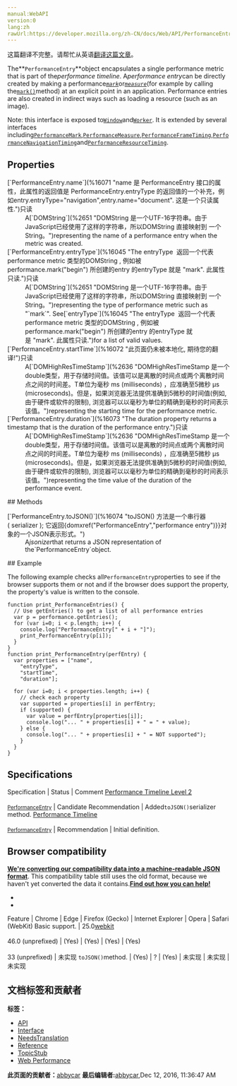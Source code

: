 ```yaml
---
manual:WebAPI
version:0
lang:zh
rawUrl:https://developer.mozilla.org/zh-CN/docs/Web/API/PerformanceEntry
---
```




这篇翻译不完整。请帮忙从英语[翻译这篇文章](%16070 "")。






The**`PerformanceEntry`**object encapsulates a single performance metric that is part of the<em>performance timeline</em>. A<em>performance entry</em>can be directly created by making a performance<em>[`mark`](%2991 "此页面仍未被本地化, 期待您的翻译!")</em>or<em>[`measure`](%2992 "此页面仍未被本地化, 期待您的翻译!")</em>(for example by calling the[`mark()`](%16049 "The mark() method creates a timestamp in the browser's performance entry buffer with the given name. The application defined timestamp can be retrieved by one of the Performance interface's getEntries*() methods (getEntries(), getEntriesByName() or getEntriesByType()).")method) at an explicit point in an application. Performance entries are also created in indirect ways such as loading a resource (such as an image).



Note: this interface is exposed to[`Window`](%3310 "The window object represents a window containing a DOM document; the document property points to the DOM document loaded in that window.")and[`Worker`](%3314 "Web Workers API 的 Worker 接口代表一个可以轻松创建的后台任务，并可以将消息发送回其创建者。创建一个工作程序只要简单的调用Worker() 构造函数，并指定一个要在工作线程中运行的脚本。"). It is extended by several interfaces including[`PerformanceMark`](%2991 "此页面仍未被本地化, 期待您的翻译!"),[`PerformanceMeasure`](%2992 "此页面仍未被本地化, 期待您的翻译!"),[`PerformanceFrameTiming`](%2989 "此页面仍未被本地化, 期待您的翻译!"),[`PerformanceNavigationTiming`](%2994 "此页面仍未被本地化, 期待您的翻译!")and[`PerformanceResourceTiming`](%2998 "此页面仍未被本地化, 期待您的翻译!").


## Properties<a name="Properties"></a>
<dl><dt>[`PerformanceEntry.name`](%16071 "name 是 PerformanceEntry 接口的属性，此属性的返回值是 PerformanceEntry.entryType 的返回值的一个补充，例如entry.entryType="navigation",entry.name="document". 这是一个只读属性.")只读</dt><dd>A[`DOMString`](%2651 "DOMString 是一个UTF-16字符串。由于JavaScript已经使用了这样的字符串，所以DOMString 直接映射到 一个String。")representing the name of a performance entry when the metric was created.</dd><dt>[`PerformanceEntry.entryType`](%16045 "The entryType  返回一个代表performance metric 类型的DOMString , 例如被performance.mark("begin") 所创建的entry 的entryType 就是 "mark". 此属性只读.")只读</dt><dd>A[`DOMString`](%2651 "DOMString 是一个UTF-16字符串。由于JavaScript已经使用了这样的字符串，所以DOMString 直接映射到 一个String。")representing the type of performance metric such as &quot;`mark`&quot;. See[`entryType`](%16045 "The entryType  返回一个代表performance metric 类型的DOMString , 例如被performance.mark("begin") 所创建的entry 的entryType 就是 "mark". 此属性只读.")for a list of valid values.</dd><dt>[`PerformanceEntry.startTime`](%16072 "此页面仍未被本地化, 期待您的翻译!")只读</dt><dd>A[`DOMHighResTimeStamp`](%2636 "DOMHighResTimeStamp 是一个double类型，用于存储时间值。该值可以是离散的时间点或两个离散时间点之间的时间差。T单位为毫秒 ms (milliseconds) ，应准确至5微秒 µs (microseconds)。但是，如果浏览器无法提供准确到5微秒的时间值(例如,由于硬件或软件的限制), 浏览器可以以毫秒为单位的精确到毫秒的时间表示该值。")representing the starting time for the performance metric.</dd><dt>[`PerformanceEntry.duration`](%16073 "The duration property returns a timestamp that is the duration of the performance entry.")只读</dt><dd>A[`DOMHighResTimeStamp`](%2636 "DOMHighResTimeStamp 是一个double类型，用于存储时间值。该值可以是离散的时间点或两个离散时间点之间的时间差。T单位为毫秒 ms (milliseconds) ，应准确至5微秒 µs (microseconds)。但是，如果浏览器无法提供准确到5微秒的时间值(例如,由于硬件或软件的限制), 浏览器可以以毫秒为单位的精确到毫秒的时间表示该值。")representing the time value of the duration of the performance event.</dd></dl>
## Methods<a name="Methods"></a>
<dl><dt>[`PerformanceEntry.toJSON()`](%16074 "toJSON() 方法是一个串行器( serializer ); 它返回{domxref("PerformanceEntry","performance entry")}}对象的一个JSON表示形式。")</dt><dd>A<em>jsonizer</em>that returns a JSON representation of the`PerformanceEntry`object.</dd></dl>
## Example<a name="Example"></a>


The following example checks all`PerformanceEntry`properties to see if the browser supports them or not and if the browser does support the property, the property&#39;s value is written to the console.


```
function print_PerformanceEntries() {
  // Use getEntries() to get a list of all performance entries
  var p = performance.getEntries();
  for (var i=0; i < p.length; i++) {
    console.log("PerformanceEntry[" + i + "]");
    print_PerformanceEntry(p[i]);
  }
}
function print_PerformanceEntry(perfEntry) {
  var properties = ["name",
    "entryType",
    "startTime",
    "duration"];

  for (var i=0; i < properties.length; i++) {
    // check each property
    var supported = properties[i] in perfEntry;
    if (supported) {
      var value = perfEntry[properties[i]];
      console.log("... " + properties[i] + " = " + value);
    } else {
      console.log("... " + properties[i] + " = NOT supported");
    }
  }
}
```

## Specifications<a name="Specifications"></a>
Specification | Status | Comment 
[Performance Timeline Level 2<br></br><small>PerformanceEntry</small>](%16075 "") | Candidate Recommendation | Added`toJSON()`serializer method. 
[Performance Timeline<br></br><small>PerformanceEntry</small>](%16076 "") | Recommendation | Initial definition. 


## Browser compatibility<a name="Browser_compatibility"></a>


**[We&#39;re converting our compatibility data into a machine-readable JSON format](%3344 "")**. This compatibility table still uses the old format, because we haven&#39;t yet converted the data it contains.**[Find out how you can help!](%3392 "")**


* 
* 
Feature | Chrome | Edge | Firefox (Gecko) | Internet Explorer | Opera | Safari (WebKit) 
Basic support. | 25.0[webkit](%3568 "The name of this feature is prefixed with 'webkit' as this browser considers it experimental")<br></br>46.0 (unprefixed) | (Yes) | (Yes) | (Yes) | (Yes)<br></br>33 (unprefixed) | 未实现 
`toJSON()`method. | (Yes) | ? | (Yes) | 未实现 | 未实现 | 未实现 







## 文档标签和贡献者
**标签：**
* [API](%50 "")
* [Interface](%3380 "")
* [NeedsTranslation](%4036 "")
* [Reference](%3381 "")
* [TopicStub](%4037 "")
* [Web Performance](%16064 "")

**此页面的贡献者：**[abbycar](%15784 "")
**最后编辑者:**[abbycar](%15784 ""),<time>Dec 12, 2016, 11:36:47 AM</time>


